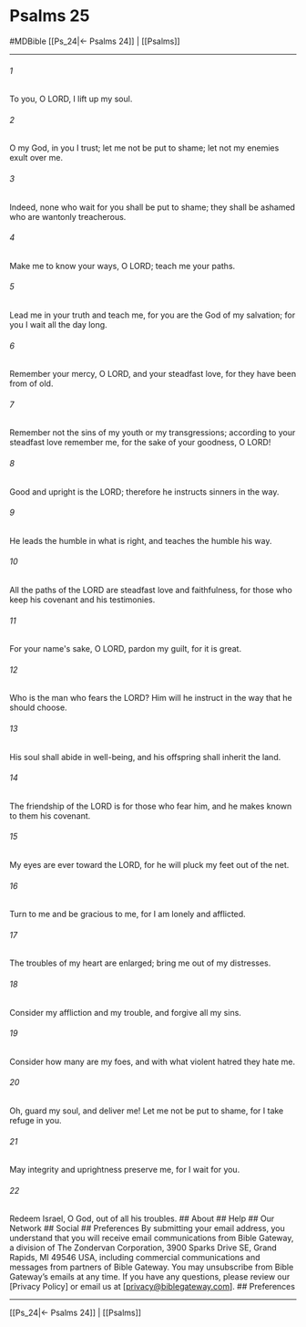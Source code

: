 # Psalms 25
#MDBible
[[Ps_24|← Psalms 24]] | [[Psalms]]

***


###### 1 
To you, O LORD, I lift up my soul. 

###### 2 
O my God, in you I trust; let me not be put to shame; let not my enemies exult over me. 

###### 3 
Indeed, none who wait for you shall be put to shame; they shall be ashamed who are wantonly treacherous. 

###### 4 
Make me to know your ways, O LORD; teach me your paths. 

###### 5 
Lead me in your truth and teach me, for you are the God of my salvation; for you I wait all the day long. 

###### 6 
Remember your mercy, O LORD, and your steadfast love, for they have been from of old. 

###### 7 
Remember not the sins of my youth or my transgressions; according to your steadfast love remember me, for the sake of your goodness, O LORD! 

###### 8 
Good and upright is the LORD; therefore he instructs sinners in the way. 

###### 9 
He leads the humble in what is right, and teaches the humble his way. 

###### 10 
All the paths of the LORD are steadfast love and faithfulness, for those who keep his covenant and his testimonies. 

###### 11 
For your name's sake, O LORD, pardon my guilt, for it is great. 

###### 12 
Who is the man who fears the LORD? Him will he instruct in the way that he should choose. 

###### 13 
His soul shall abide in well-being, and his offspring shall inherit the land. 

###### 14 
The friendship of the LORD is for those who fear him, and he makes known to them his covenant. 

###### 15 
My eyes are ever toward the LORD, for he will pluck my feet out of the net. 

###### 16 
Turn to me and be gracious to me, for I am lonely and afflicted. 

###### 17 
The troubles of my heart are enlarged; bring me out of my distresses. 

###### 18 
Consider my affliction and my trouble, and forgive all my sins. 

###### 19 
Consider how many are my foes, and with what violent hatred they hate me. 

###### 20 
Oh, guard my soul, and deliver me! Let me not be put to shame, for I take refuge in you. 

###### 21 
May integrity and uprightness preserve me, for I wait for you. 

###### 22 
Redeem Israel, O God, out of all his troubles. ## About ## Help ## Our Network ## Social ## Preferences By submitting your email address, you understand that you will receive email communications from Bible Gateway, a division of The Zondervan Corporation, 3900 Sparks Drive SE, Grand Rapids, MI 49546 USA, including commercial communications and messages from partners of Bible Gateway. You may unsubscribe from Bible Gateway&rsquo;s emails at any time. If you have any questions, please review our [Privacy Policy] or email us at [privacy@biblegateway.com]. ## Preferences

***

[[Ps_24|← Psalms 24]] | [[Psalms]]
